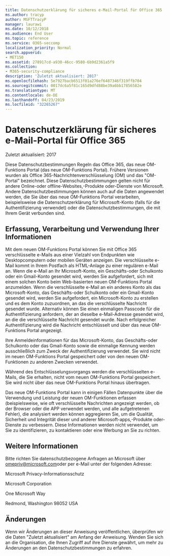 ```yaml
---
title: Datenschutzerklärung für sicheres e-Mail-Portal für Office 365
ms.author: tracyp
author: MSFTTracyP
manager: laurawi
ms.date: 10/12/2018
ms.audience: End User
ms.topic: reference
ms.service: O365-seccomp
localization_priority: Normal
search.appverid:
- MET150
ms.assetid: 278917cd-a930-46cc-9580-6b9d2361a5f9
ms.collection:
- M365-security-compliance
description: 'Zuletzt aktualisiert: 2017'
ms.openlocfilehash: 5e7927bacb6513f01a276ef6487346f319ffb704
ms.sourcegitcommit: 0017dc6a5f81c165d9dfd88be39a6bb17856582e
ms.translationtype: MT
ms.contentlocale: de-DE
ms.lasthandoff: 04/23/2019
ms.locfileid: "32265267"
---
```

# <a name="privacy-statement-for-office-365-secure-email-portal"></a>Datenschutzerklärung für sicheres e-Mail-Portal für Office 365

Zuletzt aktualisiert: 2017
  
Diese Datenschutzbestimmungen Regeln das Office 365, das neue OM-Funktions Portal (das neue OM-Funktions Portal). Frühere Versionen wurden als Office 365-Nachrichtenverschlüsselung (OM) und das "OM-Portal" bezeichnet. Diese Datenschutzbestimmungen gelten nicht für andere Online-oder offline-Websites,-Produkte oder-Dienste von Microsoft. Andere Datenschutzbestimmungen können auch auf die Daten angewendet werden, die Sie über das neue OM-Funktions Portal verarbeiten, beispielsweise die Datenschutzerklärung für Microsoft-Konto (falls für die Authentifizierung verwendet) oder die Datenschutzbestimmungen, die mit Ihrem Gerät verbunden sind.
  
## <a name="collection-processing-and-use-of-your-information"></a>Erfassung, Verarbeitung und Verwendung Ihrer Informationen

Mit dem neuen OM-Funktions Portal können Sie mit Office 365 verschlüsselte e-Mails aus einer Vielzahl von Endpunkten wie Desktopcomputern oder mobilen Geräten anzeigen. Die verschlüsselte e-Mail kommt in Ihrem Postfach als HTML-Anlage zu einer regulären e-Mail an. Wenn die e-Mail an Ihr Microsoft-Konto, ein Geschäfts-oder Schulkonto oder ein Gmail-Konto gesendet wird, werden Sie aufgefordert, sich mit einem solchen Konto beim Web-basierten neuen OM-Funktions Portal anzumelden. Wenn die verschlüsselte e-Mail an ein anderes Konto als das Microsoft-Konto, das Geschäfts-oder Schulkonto oder ein Gmail-Konto gesendet wird, werden Sie aufgefordert, ein Microsoft-Konto zu erstellen und es dem Konto zuzuordnen, an das die verschlüsselte Nachricht gesendet wurde. Alternativ können Sie einen einmaligen Passcode für die Authentifizierung anfordern, der an dieselbe e-Mail-Adresse gesendet wird, an die die verschlüsselte Nachricht gesendet wurde. Nach erfolgreicher Authentifizierung wird die Nachricht entschlüsselt und über das neue OM-Funktions Portal angezeigt.
  
Ihre Anmeldeinformationen für das Microsoft-Konto, das Geschäfts-oder Schulkonto oder das Gmail-Konto sowie die einmalige Kennung werden ausschließlich zum Zweck der Authentifizierung verwendet. Sie wird nicht im neuen OM-Funktions Portal gespeichert oder von den neuen OM-Funktionen zu anderen Zwecken verwendet.
  
Während des Entschlüsselungsvorgangs werden die verschlüsselten e-Mails, die Sie erhalten, nicht vom neuen OM-Funktions Portal gespeichert. Sie wird nicht über das neue OM-Funktions Portal hinaus übertragen.
  
Das neue OM-Funktions Portal kann in einigen Fällen Datenpunkte über die Verwendung und Leistung der neuen OM-Funktionen erfassen (beispielsweise, wie oft verschlüsselte Nachrichten angezeigt werden, ob der Browser oder die APP verwendet werden, und alle aufgetretenen Fehler), die analysiert werden können aggregieren Sie, um die Qualität, Sicherheit und Integrität dieser und anderer Microsoft-apps,-Produkte oder-Dienste zu verbessern. Diese Informationen werden nicht verwendet, um Sie zu identifizieren, zu kontaktieren oder eine Werbung an Sie zu richten.
  
## <a name="for-more-information"></a>Weitere Informationen

Bitte richten Sie datenschutzbezogene Anfragen an Microsoft über [omepriv@microsoft.com](mailto:omepriv@microsoft.com)oder per e-Mail unter der folgenden Adresse:
  
Microsoft Privacy-Informationsschutz
  
Microsoft Corporation
  
One Microsoft Way
  
Redmond, Washington 98052 USA
  
## <a name="changes"></a>Änderungen

Wenn wir Änderungen an dieser Anweisung veröffentlichen, überprüfen wir die Daten "Zuletzt aktualisiert" am Anfang der Anweisung. Wenden Sie sich an die Organisation, die Ihnen Zugriff auf ihre Dienste gewährt, um mehr zu Änderungen an den Datenschutzbestimmungen zu erfahren.
  


